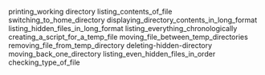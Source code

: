 printing_working directory
listing_contents_of_file
switching_to_home_directory
displaying_directory_contents_in_long_format
listing_hidden_files_in_long_format
listing_everything_chronologically
creating_a_script_for_a_temp_file
moving_file_between_temp_directories
removing_file_from_temp_directory
deleting-hidden-directory
moving_back_one_directory
listing_even_hidden_files_in_order
checking_type_of_file
